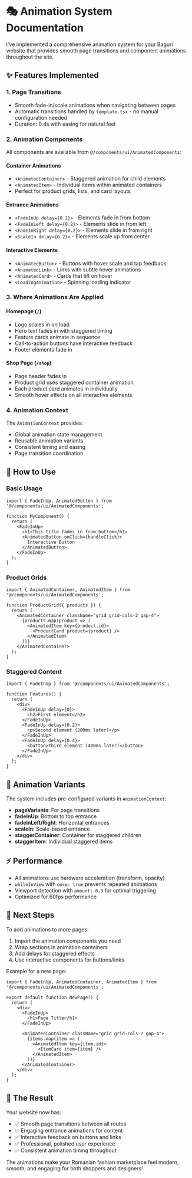 # 🎭 Animation System Documentation

I've implemented a comprehensive animation system for your Baguri website that provides smooth page transitions and component animations throughout the site.

## ✨ Features Implemented

### 1. **Page Transitions**
- Smooth fade-in/scale animations when navigating between pages
- Automatic transitions handled by `template.tsx` - no manual configuration needed
- Duration: 0.4s with easing for natural feel

### 2. **Animation Components**
All components are available from `@/components/ui/AnimatedComponents`:

#### **Container Animations**
- `<AnimatedContainer>` - Staggered animation for child elements
- `<AnimatedItem>` - Individual items within animated containers
- Perfect for product grids, lists, and card layouts

#### **Entrance Animations**
- `<FadeInUp delay={0.2}>` - Elements fade in from bottom
- `<FadeInLeft delay={0.2}>` - Elements slide in from left
- `<FadeInRight delay={0.2}>` - Elements slide in from right
- `<ScaleIn delay={0.2}>` - Elements scale up from center

#### **Interactive Elements**
- `<AnimatedButton>` - Buttons with hover scale and tap feedback
- `<AnimatedLink>` - Links with subtle hover animations
- `<AnimatedCard>` - Cards that lift on hover
- `<LoadingAnimation>` - Spinning loading indicator

### 3. **Where Animations Are Applied**

#### **Homepage (`/`)**
- Logo scales in on load
- Hero text fades in with staggered timing
- Feature cards animate in sequence
- Call-to-action buttons have interactive feedback
- Footer elements fade in

#### **Shop Page (`/shop`)**
- Page header fades in
- Product grid uses staggered container animation
- Each product card animates in individually
- Smooth hover effects on all interactive elements

### 4. **Animation Context**
The `AnimationContext` provides:
- Global animation state management
- Reusable animation variants
- Consistent timing and easing
- Page transition coordination

## 🚀 How to Use

### Basic Usage
```tsx
import { FadeInUp, AnimatedButton } from '@/components/ui/AnimatedComponents';

function MyComponent() {
  return (
    <FadeInUp>
      <h1>This title fades in from bottom</h1>
      <AnimatedButton onClick={handleClick}>
        Interactive Button
      </AnimatedButton>
    </FadeInUp>
  );
}
```

### Product Grids
```tsx
import { AnimatedContainer, AnimatedItem } from '@/components/ui/AnimatedComponents';

function ProductGrid({ products }) {
  return (
    <AnimatedContainer className="grid grid-cols-2 gap-4">
      {products.map(product => (
        <AnimatedItem key={product.id}>
          <ProductCard product={product} />
        </AnimatedItem>
      ))}
    </AnimatedContainer>
  );
}
```

### Staggered Content
```tsx
import { FadeInUp } from '@/components/ui/AnimatedComponents';

function Features() {
  return (
    <div>
      <FadeInUp delay={0}>
        <h2>First element</h2>
      </FadeInUp>
      <FadeInUp delay={0.2}>
        <p>Second element (200ms later)</p>
      </FadeInUp>
      <FadeInUp delay={0.4}>
        <button>Third element (400ms later)</button>
      </FadeInUp>
    </div>
  );
}
```

## 🎨 Animation Variants

The system includes pre-configured variants in `AnimationContext`:

- **pageVariants**: For page transitions
- **fadeInUp**: Bottom to top entrance
- **fadeInLeft/Right**: Horizontal entrances
- **scaleIn**: Scale-based entrance
- **staggerContainer**: Container for staggered children
- **staggerItem**: Individual staggered items

## ⚡ Performance

- All animations use hardware acceleration (transform, opacity)
- `whileInView` with `once: true` prevents repeated animations
- Viewport detection with `amount: 0.3` for optimal triggering
- Optimized for 60fps performance

## 🎯 Next Steps

To add animations to more pages:

1. Import the animation components you need
2. Wrap sections in animation containers
3. Add delays for staggered effects
4. Use interactive components for buttons/links

Example for a new page:
```tsx
import { FadeInUp, AnimatedContainer, AnimatedItem } from '@/components/ui/AnimatedComponents';

export default function NewPage() {
  return (
    <div>
      <FadeInUp>
        <h1>Page Title</h1>
      </FadeInUp>
      
      <AnimatedContainer className="grid grid-cols-2 gap-4">
        {items.map(item => (
          <AnimatedItem key={item.id}>
            <ItemCard item={item} />
          </AnimatedItem>
        ))}
      </AnimatedContainer>
    </div>
  );
}
```

## 🎪 The Result

Your website now has:
- ✅ Smooth page transitions between all routes
- ✅ Engaging entrance animations for content
- ✅ Interactive feedback on buttons and links
- ✅ Professional, polished user experience
- ✅ Consistent animation timing throughout

The animations make your Romanian fashion marketplace feel modern, smooth, and engaging for both shoppers and designers! 